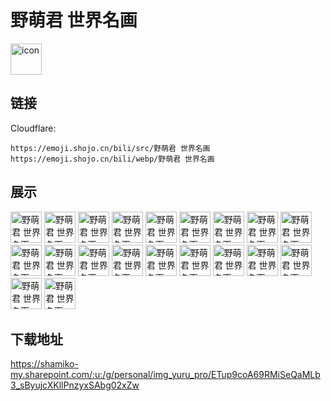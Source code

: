 # 野萌君 世界名画
<img src="https://emoji.shojo.cn/bili/src/野萌君 世界名画/icon.png" width="50" height="50" alt="icon">

## 链接
Cloudflare:
```
https://emoji.shojo.cn/bili/src/野萌君 世界名画
https://emoji.shojo.cn/bili/webp/野萌君 世界名画
```
## 展示
<img src="https://emoji.shojo.cn/bili/src/野萌君 世界名画/野萌君 世界名画-甩锅.png" width="50" height="50" alt="野萌君 世界名画-甩锅">
<img src="https://emoji.shojo.cn/bili/src/野萌君 世界名画/野萌君 世界名画-接锅.png" width="50" height="50" alt="野萌君 世界名画-接锅">
<img src="https://emoji.shojo.cn/bili/src/野萌君 世界名画/野萌君 世界名画-生日快乐.png" width="50" height="50" alt="野萌君 世界名画-生日快乐">
<img src="https://emoji.shojo.cn/bili/src/野萌君 世界名画/野萌君 世界名画-上香.png" width="50" height="50" alt="野萌君 世界名画-上香">
<img src="https://emoji.shojo.cn/bili/src/野萌君 世界名画/野萌君 世界名画-hi.png" width="50" height="50" alt="野萌君 世界名画-hi">
<img src="https://emoji.shojo.cn/bili/src/野萌君 世界名画/野萌君 世界名画-取证.png" width="50" height="50" alt="野萌君 世界名画-取证">
<img src="https://emoji.shojo.cn/bili/src/野萌君 世界名画/野萌君 世界名画-黑化.png" width="50" height="50" alt="野萌君 世界名画-黑化">
<img src="https://emoji.shojo.cn/bili/src/野萌君 世界名画/野萌君 世界名画-心乱.png" width="50" height="50" alt="野萌君 世界名画-心乱">
<img src="https://emoji.shojo.cn/bili/src/野萌君 世界名画/野萌君 世界名画-吃瓜群众.png" width="50" height="50" alt="野萌君 世界名画-吃瓜群众">
<img src="https://emoji.shojo.cn/bili/src/野萌君 世界名画/野萌君 世界名画-恭喜发财.png" width="50" height="50" alt="野萌君 世界名画-恭喜发财">
<img src="https://emoji.shojo.cn/bili/src/野萌君 世界名画/野萌君 世界名画-感动.png" width="50" height="50" alt="野萌君 世界名画-感动">
<img src="https://emoji.shojo.cn/bili/src/野萌君 世界名画/野萌君 世界名画-我不理解.png" width="50" height="50" alt="野萌君 世界名画-我不理解">
<img src="https://emoji.shojo.cn/bili/src/野萌君 世界名画/野萌君 世界名画-泰裤辣.png" width="50" height="50" alt="野萌君 世界名画-泰裤辣">
<img src="https://emoji.shojo.cn/bili/src/野萌君 世界名画/野萌君 世界名画-害羞.png" width="50" height="50" alt="野萌君 世界名画-害羞">
<img src="https://emoji.shojo.cn/bili/src/野萌君 世界名画/野萌君 世界名画-加油.png" width="50" height="50" alt="野萌君 世界名画-加油">
<img src="https://emoji.shojo.cn/bili/src/野萌君 世界名画/野萌君 世界名画-哇啊.png" width="50" height="50" alt="野萌君 世界名画-哇啊">
<img src="https://emoji.shojo.cn/bili/src/野萌君 世界名画/野萌君 世界名画-咋啦.png" width="50" height="50" alt="野萌君 世界名画-咋啦">
<img src="https://emoji.shojo.cn/bili/src/野萌君 世界名画/野萌君 世界名画-可怜巴巴.png" width="50" height="50" alt="野萌君 世界名画-可怜巴巴">
<img src="https://emoji.shojo.cn/bili/src/野萌君 世界名画/野萌君 世界名画-无语.png" width="50" height="50" alt="野萌君 世界名画-无语">
<img src="https://emoji.shojo.cn/bili/src/野萌君 世界名画/野萌君 世界名画-喝醉.png" width="50" height="50" alt="野萌君 世界名画-喝醉">

## 下载地址

https://shamiko-my.sharepoint.com/:u:/g/personal/img_yuru_pro/ETup9coA69RMiSeQaMLb3_sByujcXKllPnzyxSAbg02xZw